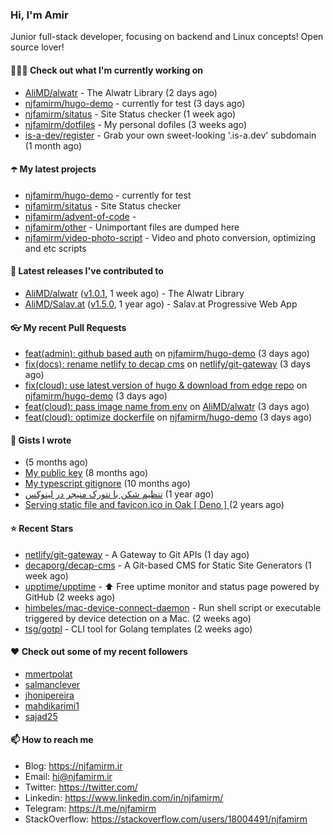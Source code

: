 ### Hi, I'm Amir

Junior full-stack developer, focusing on backend and Linux concepts!
Open source lover!

#### 👨🏻‍💻 Check out what I'm currently working on

- [AliMD/alwatr](https://github.com/AliMD/alwatr) - The Alwatr Library (2 days ago)
- [njfamirm/hugo-demo](https://github.com/njfamirm/hugo-demo) - currently for test (3 days ago)
- [njfamirm/sitatus](https://github.com/njfamirm/sitatus) - Site Status checker (1 week ago)
- [njfamirm/dotfiles](https://github.com/njfamirm/dotfiles) - My personal dofiles (3 weeks ago)
- [is-a-dev/register](https://github.com/is-a-dev/register) - Grab your own sweet-looking &#39;.is-a.dev&#39; subdomain (1 month ago)

#### ☂️ My latest projects

- [njfamirm/hugo-demo](https://github.com/njfamirm/hugo-demo) - currently for test
- [njfamirm/sitatus](https://github.com/njfamirm/sitatus) - Site Status checker
- [njfamirm/advent-of-code](https://github.com/njfamirm/advent-of-code) - 
- [njfamirm/other](https://github.com/njfamirm/other) - Unimportant files are dumped here
- [njfamirm/video-photo-script](https://github.com/njfamirm/video-photo-script) - Video and photo conversion, optimizing and etc scripts

#### 🎉 Latest releases I've contributed to

- [AliMD/alwatr](https://github.com/AliMD/alwatr) ([v1.0.1](https://github.com/AliMD/alwatr/releases/tag/v1.0.1), 1 week ago) - The Alwatr Library
- [AliMD/Salav.at](https://github.com/AliMD/Salav.at) ([v1.5.0](https://github.com/AliMD/Salav.at/releases/tag/v1.5.0), 1 year ago) - Salav.at Progressive Web App

#### 👓 My recent Pull Requests

- [feat(admin): github based auth](https://github.com/njfamirm/hugo-demo/pull/11) on [njfamirm/hugo-demo](https://github.com/njfamirm/hugo-demo) (3 days ago)
- [fix(docs): rename netlify to decap cms](https://github.com/netlify/git-gateway/pull/82) on [netlify/git-gateway](https://github.com/netlify/git-gateway) (3 days ago)
- [fix(cloud): use latest version of hugo &amp; download from edge repo](https://github.com/njfamirm/hugo-demo/pull/10) on [njfamirm/hugo-demo](https://github.com/njfamirm/hugo-demo) (3 days ago)
- [feat(cloud): pass image name from env](https://github.com/AliMD/alwatr/pull/1301) on [AliMD/alwatr](https://github.com/AliMD/alwatr) (3 days ago)
- [feat(cloud): optimize dockerfile](https://github.com/njfamirm/hugo-demo/pull/9) on [njfamirm/hugo-demo](https://github.com/njfamirm/hugo-demo) (3 days ago)

#### 📓 Gists I wrote

- [](https://gist.github.com/022d07ecd84e69ad31ef0bcd32d86b59) (5 months ago)
- [My public key](https://gist.github.com/879f720c9ca74a0934ce571b7285ed34) (8 months ago)
- [My typescript gitignore](https://gist.github.com/6a40b1912daab3f91a02a7b53f3f76c3) (10 months ago)
- [تنظیم شکن با نتورک منیجر در لینوکس](https://gist.github.com/cc40c344e89bdcdf77085cbf1fc05162) (1 year ago)
- [Serving static file and favicon.ico in Oak [ Deno ] ](https://gist.github.com/9bcaca2b6a672e729c099193b4aafe9f) (2 years ago)

#### ⭐ Recent Stars

- [netlify/git-gateway](https://github.com/netlify/git-gateway) - A Gateway to Git APIs (1 day ago)
- [decaporg/decap-cms](https://github.com/decaporg/decap-cms) - A Git-based CMS for Static Site Generators (1 week ago)
- [upptime/upptime](https://github.com/upptime/upptime) - ⬆️ Free uptime monitor and status page powered by GitHub (2 weeks ago)
- [himbeles/mac-device-connect-daemon](https://github.com/himbeles/mac-device-connect-daemon) - Run shell script or executable triggered by device detection on a Mac. (2 weeks ago)
- [tsg/gotpl](https://github.com/tsg/gotpl) - CLI tool for Golang templates (2 weeks ago)

#### ♥️ Check out some of my recent followers

- [mmertpolat](https://github.com/mmertpolat)
- [salmanclever](https://github.com/salmanclever)
- [jhonipereira](https://github.com/jhonipereira)
- [mahdikarimi1](https://github.com/mahdikarimi1)
- [sajad25](https://github.com/sajad25)

#### 📫 How to reach me

- Blog: https://njfamirm.ir
- Email: hi@njfamirm.ir
- Twitter: https://twitter.com/
- Linkedin: https://www.linkedin.com/in/njfamirm/
- Telegram: https://t.me/njfamirm
- StackOverflow: https://stackoverflow.com/users/18004491/njfamirm
